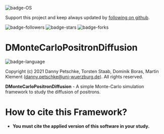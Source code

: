 ![badge-OS](https://img.shields.io/badge/stage-under%20progress-brightgreen)

Support this project and keep always updated by [following on github](https://github.com/dpscience?tab=followers).

![badge-followers](https://img.shields.io/github/followers/dpscience?style=social)
![badge-stars](https://img.shields.io/github/stars/dpscience/DMonteCarloPositronDiffusion?style=social)
![badge-forks](https://img.shields.io/github/forks/dpscience/DMonteCarloPositronDiffusion?style=social)

# DMonteCarloPositronDiffusion

![badge-language](https://img.shields.io/badge/language-Python-blue)

Copyright (c) 2021 Danny Petschke, Torsten Staab, Dominik Boras, Martin Klement (danny.petschke@uni-wuerzburg.de). All rights reserved.<br>

<b>DMonteCarloPositronDiffusion</b> - A simple Monte-Carlo simulation framework to study the diffusion of positrons. 

# How to cite this Framework?

* <b>You must cite the applied version of this software in your study.</b><br>


